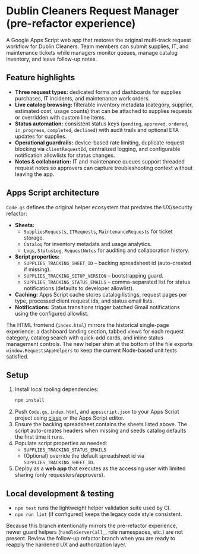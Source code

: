 # Dublin Cleaners Request Manager (pre-refactor experience)

A Google Apps Script web app that restores the original multi-track request workflow for Dublin Cleaners. Team members can submit
supplies, IT, and maintenance tickets while managers monitor queues, manage catalog inventory, and leave follow-up notes.

## Feature highlights

- **Three request types:** dedicated forms and dashboards for supplies purchases, IT incidents, and maintenance work orders.
- **Live catalog browsing:** filterable inventory metadata (category, supplier, estimated cost, usage counts) that can be attached to
  supplies requests or overridden with custom line items.
- **Status automation:** consistent status keys (`pending`, `approved`, `ordered`, `in_progress`, `completed`, `declined`) with
  audit trails and optional ETA updates for supplies.
- **Operational guardrails:** device-based rate limiting, duplicate request blocking via `clientRequestId`, centralized logging, and
  configurable notification allowlists for status changes.
- **Notes & collaboration:** IT and maintenance queues support threaded request notes so approvers can capture troubleshooting
  context without leaving the app.

## Apps Script architecture

`Code.gs` defines the original helper ecosystem that predates the UX/security refactor:

- **Sheets:**
  - `SuppliesRequests`, `ITRequests`, `MaintenanceRequests` for ticket storage.
  - `Catalog` for inventory metadata and usage analytics.
  - `Logs`, `StatusLog`, `RequestNotes` for auditing and collaboration history.
- **Script properties:**
  - `SUPPLIES_TRACKING_SHEET_ID` – backing spreadsheet id (auto-created if missing).
  - `SUPPLIES_TRACKING_SETUP_VERSION` – bootstrapping guard.
  - `SUPPLIES_TRACKING_STATUS_EMAILS` – comma-separated list for status notifications (defaults to developer allowlist).
- **Caching:** Apps Script cache stores catalog listings, request pages per type, processed client request ids, and status email
  lists.
- **Notifications:** Status transitions trigger batched Gmail notifications using the configured allowlist.

The HTML frontend (`index.html`) mirrors the historical single-page experience: a dashboard landing section, tabbed views for each
request category, catalog search with quick-add cards, and inline status management controls. The new helper shim at the bottom of
the file exports `window.RequestsAppHelpers` to keep the current Node-based unit tests satisfied.

## Setup

1. Install local tooling dependencies:
   ```bash
   npm install
   ```
2. Push `Code.gs`, `index.html`, and `appsscript.json` to your Apps Script project using [clasp](https://github.com/google/clasp)
   or the Apps Script editor.
3. Ensure the backing spreadsheet contains the sheets listed above. The script auto-creates headers when missing and seeds catalog
   defaults the first time it runs.
4. Populate script properties as needed:
   - `SUPPLIES_TRACKING_STATUS_EMAILS`
   - (Optional) override the default spreadsheet id via `SUPPLIES_TRACKING_SHEET_ID`.
5. Deploy as a **web app** that executes as the accessing user with limited sharing (only requesters/approvers).

## Local development & testing

- `npm test` runs the lightweight helper validation suite used by CI.
- `npm run lint` (if configured) keeps the legacy code style consistent.

Because this branch intentionally mirrors the pre-refactor experience, newer guard helpers (`handleServerCall_`, role namespaces,
 etc.) are not present. Review the follow-up refactor branch when you are ready to reapply the hardened UX and authorization layer.
